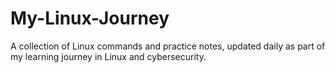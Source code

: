 # My-Linux-Journey
A collection of Linux commands and practice notes, updated daily as part of my learning journey in Linux and cybersecurity.

